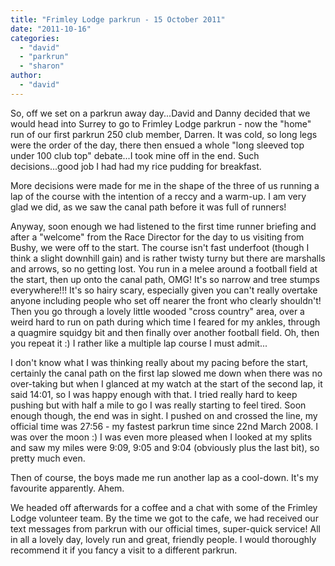 ```yaml
---
title: "Frimley Lodge parkrun - 15 October 2011"
date: "2011-10-16"
categories: 
  - "david"
  - "parkrun"
  - "sharon"
author: 
  - "david"
---
```


So, off we set on a parkrun away day...David and Danny decided that we would head into Surrey to go to Frimley Lodge parkrun - now the "home" run of our first parkrun 250 club member, Darren. It was cold, so long legs were the order of the day, there then ensued a whole "long sleeved top under 100 club top" debate...I took mine off in the end. Such decisions...good job I had had my rice pudding for breakfast.

More decisions were made for me in the shape of the three of us running a lap of the course with the intention of a reccy and a warm-up. I am very glad we did, as we saw the canal path before it was full of runners!

Anyway, soon enough we had listened to the first time runner briefing and after a "welcome" from the Race Director for the day to us visiting from Bushy, we were off to the start. The course isn't fast underfoot (though I think a slight downhill gain) and is rather twisty turny but there are marshalls and arrows, so no getting lost. You run in a melee around a football field at the start, then up onto the canal path, OMG! It's so narrow and tree stumps everywhere!!! It's so hairy scary, especially given you can't really overtake anyone including people who set off nearer the front who clearly shouldn't! Then you go through a lovely little wooded "cross country" area, over a weird hard to run on path during which time I feared for my ankles, through a quagmire squidgy bit and then finally over another football field. Oh, then you repeat it :) I rather like a multiple lap course I must admit...

I don't know what I was thinking really about my pacing before the start, certainly the canal path on the first lap slowed me down when there was no over-taking but when I glanced at my watch at the start of the second lap, it said 14:01, so I was happy enough with that. I tried really hard to keep pushing but with half a mile to go I was really starting to feel tired. Soon enough though, the end was in sight. I pushed on and crossed the line, my official time was 27:56 - my fastest parkrun time since 22nd March 2008. I was over the moon :) I was even more pleased when I looked at my splits and saw my miles were 9:09, 9:05 and 9:04 (obviously plus the last bit), so pretty much even.

Then of course, the boys made me run another lap as a cool-down. It's my favourite apparently. Ahem.

We headed off afterwards for a coffee and a chat with some of the Frimley Lodge volunteer team. By the time we got to the cafe, we had received our text messages from parkrun with our official times, super-quick service! All in all a lovely day, lovely run and great, friendly people. I would thoroughly recommend it if you fancy a visit to a different parkrun.
